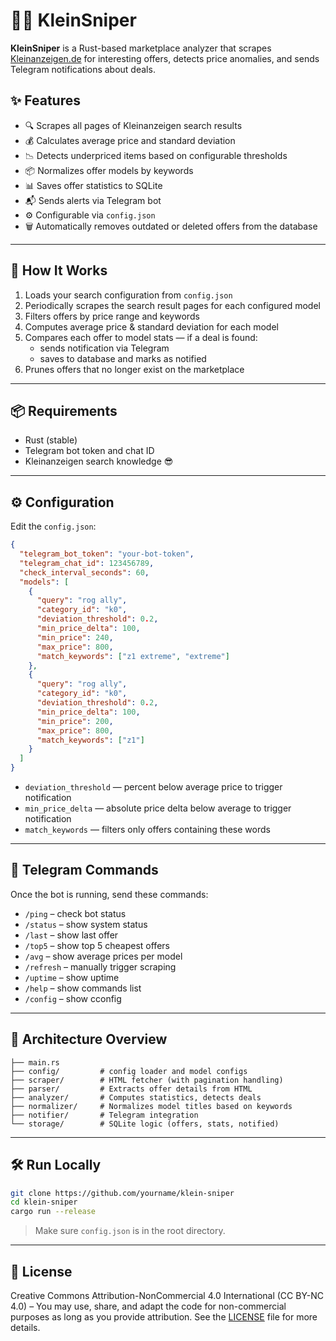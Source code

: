 # 🕵️‍♂️ KleinSniper

**KleinSniper** is a Rust-based marketplace analyzer that scrapes [Kleinanzeigen.de](https://www.kleinanzeigen.de/) for interesting offers, detects price anomalies, and sends Telegram notifications about deals.

## ✨ Features

- 🔍 Scrapes all pages of Kleinanzeigen search results
- 💰 Calculates average price and standard deviation
- 📉 Detects underpriced items based on configurable thresholds
- 📦 Normalizes offer models by keywords
- 📊 Saves offer statistics to SQLite
- 📬 Sends alerts via Telegram bot
- ⚙️ Configurable via `config.json`
- 🗑 Automatically removes outdated or deleted offers from the database

---

## 🚀 How It Works

1. Loads your search configuration from `config.json`
2. Periodically scrapes the search result pages for each configured model
3. Filters offers by price range and keywords
4. Computes average price & standard deviation for each model
5. Compares each offer to model stats — if a deal is found:
   - sends notification via Telegram
   - saves to database and marks as notified
6. Prunes offers that no longer exist on the marketplace

---

## 📦 Requirements

- Rust (stable)
- Telegram bot token and chat ID
- Kleinanzeigen search knowledge 😎

---

## ⚙️ Configuration

Edit the `config.json`:

```json
{
  "telegram_bot_token": "your-bot-token",
  "telegram_chat_id": 123456789,
  "check_interval_seconds": 60,
  "models": [
    {
      "query": "rog ally",
      "category_id": "k0",
      "deviation_threshold": 0.2,
      "min_price_delta": 100,
      "min_price": 240,
      "max_price": 800,
      "match_keywords": ["z1 extreme", "extreme"]
    },
    {
      "query": "rog ally",
      "category_id": "k0",
      "deviation_threshold": 0.2,
      "min_price_delta": 100,
      "min_price": 200,
      "max_price": 800,
      "match_keywords": ["z1"]
    }
  ]
}
```

- `deviation_threshold` — percent below average price to trigger notification
- `min_price_delta` — absolute price delta below average to trigger notification
- `match_keywords` — filters only offers containing these words

---

## 💬 Telegram Commands

Once the bot is running, send these commands:

- `/ping` – check bot status
- `/status` – show system status
- `/last` – show last offer
- `/top5` – show top 5 cheapest offers
- `/avg` – show average prices per model
- `/refresh` – manually trigger scraping
- `/uptime` – show uptime
- `/help` – show commands list
- `/config` – show cconfig

---

## 🧠 Architecture Overview

```text
├── main.rs
├── config/         # config loader and model configs
├── scraper/        # HTML fetcher (with pagination handling)
├── parser/         # Extracts offer details from HTML
├── analyzer/       # Computes statistics, detects deals
├── normalizer/     # Normalizes model titles based on keywords
├── notifier/       # Telegram integration
└── storage/        # SQLite logic (offers, stats, notified)
```

---

## 🛠️ Run Locally

```bash
git clone https://github.com/yourname/klein-sniper
cd klein-sniper
cargo run --release
```

> Make sure `config.json` is in the root directory.

---

## 📜 License

Creative Commons Attribution-NonCommercial 4.0 International (CC BY-NC 4.0) – 
You may use, share, and adapt the code for non-commercial purposes as long as you provide attribution.
See the [LICENSE](./LICENSE) file for more details.
